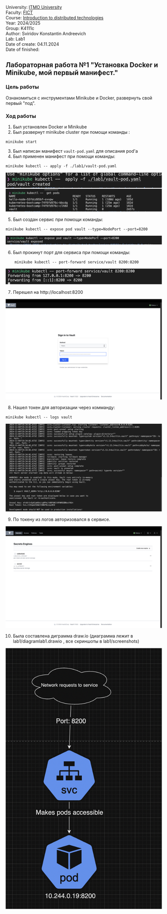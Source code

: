 University: [ITMO University](https://itmo.ru/ru/) </br>
Faculty: [FICT](https://fict.itmo.ru)</br>
Course: [Introduction to distributed technologies](https://github.com/itmo-ict-faculty/introduction-to-distributed-technologies)</br>
Year: 2024/2025</br>
Group: K4111c</br>
Author: Sviridov Konstantin Andreevich</br>
Lab: Lab1</br>
Date of create: 04.11.2024</br>
Date of finished:</br>

## Лабораторная работа №1 "Установка Docker и Minikube, мой первый манифест."

### Цель работы

Ознакомиться с инструментами Minikube и Docker, развернуть свой первый "под".

### Ход работы

1. Был установлен Docker и Minikube
2. Был развернут minikube cluster при помощи команды :

```
minikube start
```

3. Был написан манифест `vault-pod.yaml` для описания pod'а
4. Был применен манифест при помощи команды:

```
minikube kubectl -- apply -f ./lab1/vault-pod.yaml
```

![](/lab1/screenshots/applyPodCommand.png)
![](/lab1/screenshots/getPods.png)

5. Был создан сервис при помощи команды:

```
minikube kubectl -- expose pod vault --type=NodePort --port=8200
```

![](/lab1/screenshots/createVaultService.png)

6.  Был прокинут порт для сервиса при помощи команды:

```
    minikube kubectl -- port-forward service/vault 8200:8200
```

![](/lab1/screenshots/servicePortForward.png)

7.  Перешел на http://localhost:8200

![](/lab1/screenshots/auth.png)

8. Нашел токен для авторизации через комманду:

```
minikube kubectl -- logs vault
```

![](/lab1/screenshots/logs.png)

9. По токену из логов авторизовался в сервисе.

![](/lab1/screenshots/vaultInterface.png)

10. Была составлена диграмма draw.io (диаграмма лежит в lab1/diagramlab1.drawio , все скриншоты в lab1/screenshots)

![](/lab1/screenshots/schema.png)
